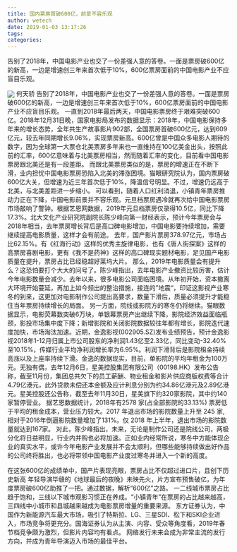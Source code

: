 ```yaml
---
title: 国内票房首破600亿，前景不容乐观
author: wetech
date: 2019-01-03 13:17:26
tags: 
categories: 
---
```

告别了2018年，中国电影产业也交了一份差强人意的答卷。一面是票房破600亿的新高，一边是增速创三年来首次低于10%，600亿票房面前的中国电影产业不应盲目乐观。
<!-- more -->
<img align="center" border="0" src="https://imgcdn.yicai.com/uppics/images/2019/01/6e90403b7f5b7d175b6b055e506e96de.jpg" />
何天骄
告别了2018年，中国电影产业也交了一份差强人意的答卷。一面是票房破600亿的新高，一边是增速创三年来首次低于10%，600亿票房面前的中国电影产业不应盲目乐观。
一直到2018年最后两天，中国电影票房终于艰难突破600亿。2018年12月31日晚，国家电影局发布的数据显示：2018年，中国电影保持多年来的增长态势，全年共生产故事影片902部，全国票房首破600亿元，达到609亿元，较去年同期增长9.06%，实现票房新高。600亿曾是中国众多电影人期待的数字，因为全球第一大票仓北美票房多年来也一直维持在100亿美金出头，按照此前的汇率，600亿意味着与北美票房相当，然而随着汇率的变化，目前看中国电影票房跟北美还是有一段差距。
而跟北美票房类似的是，票房的增速正在不断下滑，业内担忧中国电影票房恐陷入北美的滞涨困境。猫眼研究院认为，国内票房破600亿大关，但增速为近三年首次低于10%，降温信号明显。不过，增速仍远高于北美，与北美差距进一步缩小。
可以看到，随着人口红利消退，小镇青年票房推动力正在下降，中国电影前景并不容乐观。元旦档票房遇冷就再次给中国电影票房市场敲响了警钟。根据艺恩网数据，2019年元旦档票房仅录得10.5亿，同比下降17.3%。北大文化产业研究院副院长陈少峰向第一财经表示，预计今年票房会与2018年相当，去年票房增长背后是高口碑电影增加，中国电影要持续增加，需要继续提高电影质量，这样才会有前途。
去年，国产影片票房378.97亿元，市场占比62.15%。有《红海行动》这样的优秀主旋律电影，也有《唐人街探案》这样的高票房喜剧电影，更有《我不是药神》这样的高口碑现实题材电影，足见国产电影质量在提升，票房占比已经稳超好莱坞大片。
那么，2019年电影质量会有提升么？这恐怕要打个大大的问号了。陈少峰指出，去年电影产业撤资比较厉害，估计今年电影数量会减少。去年以来，很多电影公司面临困境。从年初开始，资本撤离大环境开始蔓延，再加上如今频出的整治措施，接连的”地震“，印证这影视产业寒冬的到来，这更加对电影制作公司提出高要求，数量下滑后，质量必须提升才能稳住当年票房持续增长的局面。
另一方面，院线或影院方的寒冬仍将继续。猫眼数据显示，电影荧幕数突破6万块，单银幕票房产出继续下降，影院经济效益面临瓶颈，影投市场集中度下降；新增影院和关闭影院数据较往年都有增长，影院迭代速度加快，市场淘汰加速。近期，金逸影视(002905.SZ)发布业绩预告，预计金逸影视2018年1-12月归属上市公司股东的净利润1.43亿至2.33亿，同比变动-32.40%至10.15%，传媒行业平均净利润增长率为6.95%。利润下滑背后是影院租金持续高涨以及上座率持续下滑。金逸的数据现实，目前，单影院的平均年租金为100万元。无独有偶，去年12月6日，星美控股集团有限公司（00198.HK）发布公告称，截至11月份，集团总共欠下的员工薪酬、物业租金和影片供应商版权费等合计4.79亿港元，此外贷款未偿还本金额及应计利息分别为约34.86亿港元及2.89亿港元。星美控股还公告称，截至去年11月30日，星美旗下约320家影院，其中约140家暂停营业。
据艺恩数据统计，2018年有2578 家(占全部影院的33.13%) 票房低于平均的租金成本，营业压力较大。2017 年退出市场的影院数量上升至 245 家,相对于2016年倒逼影院数量增加了131%。仅 2018 年上半年，退出市场的影院数量就达到167家。
对此，陈少峰指出，未来，无论是制作公司还是院线公司，两极分化将日益明显，行业内并购也必将加速。正如业内经常所说，寒冬中方能体现企业的真实水平，或许今年电影产业发展并不会太顺利，但哪些能够持续做出好作品的公司终将胜出，也必将带领中国电影产业度过寒冬并进入一个新的高度。
 
 
在这张600亿的成绩单中，国产片表现亮眼，票房占比不仅超过进口片，且创下历史新高
年轻导演毕赣的《地球最后的夜晚》未映先火，片方宣布预售破亿，为年度票房破600亿助推了一把。通过数据，解析“600亿”之路。
一二线城市票房占比趋于饱和，三线以下城市观影习惯正在养成。“小镇青年”在票房的占比越来越高，三四线中小城市和县城越来越成为电影票房增量的重要来源。
东方证券认为，中国作为新能源汽车最大市场，吸引了特斯拉、LG、三星SDI、松下和SKI企业进入，市场竞争将更充分。国海证券认为从主演、内容、受众等角度看，2019年春节档竞争颇为激烈，但影片内容均有看点。
网络发行未来会成为非常主流的发行方向，并成为青年导演迈入市场的最佳平台。
